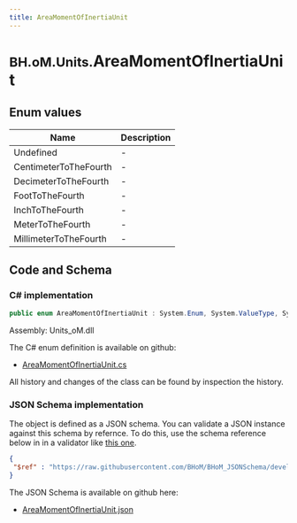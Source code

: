 ```yaml
---
title: AreaMomentOfInertiaUnit
---
```


# <small>BH.oM.Units.</small>**AreaMomentOfInertiaUnit**



## Enum values

| Name            | Description                                                    |
|-----------------|----------------------------------------------------------------|
| Undefined |  -  |
| CentimeterToTheFourth |  -  |
| DecimeterToTheFourth |  -  |
| FootToTheFourth |  -  |
| InchToTheFourth |  -  |
| MeterToTheFourth |  -  |
| MillimeterToTheFourth |  -  |


## Code and Schema

### C# implementation

``` C# title="C#"
public enum AreaMomentOfInertiaUnit : System.Enum, System.ValueType, System.IComparable, System.ISpanFormattable, System.IFormattable, System.IConvertible
```

Assembly: Units_oM.dll

The C# enum definition is available on github:

- [AreaMomentOfInertiaUnit.cs](https://github.com/BHoM/Localisation_Toolkit/blob/develop/Units_oM/Enums\AreaMomentOfInertiaUnit.cs)

All history and changes of the class can be found by inspection the history.
### JSON Schema implementation

The object is defined as a JSON schema. You can validate a JSON instance against this schema by refernce. To do this, use the schema reference below in in a validator like [this one](https://www.jsonschemavalidator.net/).

``` json title="JSON Schema"
{
 "$ref" : "https://raw.githubusercontent.com/BHoM/BHoM_JSONSchema/develop/Units_oM/AreaMomentOfInertiaUnit.json"
}
```

The JSON Schema is available on github here:

- [AreaMomentOfInertiaUnit.json](https://github.com/BHoM/BHoM_JSONSchema/blob/develop/Units_oM/AreaMomentOfInertiaUnit.json)
